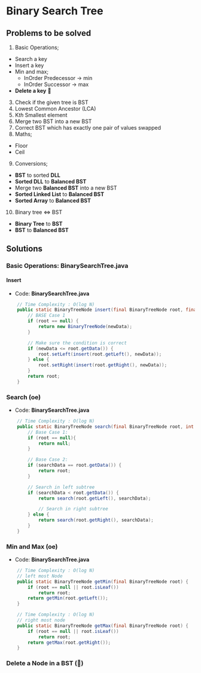 # Binary Search Tree

## Problems to be solved
1. Basic Operations;
  - Search a key
  - Insert a key
  - Min and max;
    - InOrder Predecessor -> min
    - InOrder Successor -> max
  - **Delete a key** :small_red_triangle:
3. Check if the given tree is BST
4. Lowest Common Ancestor (LCA)
5. K*th* Smallest element
6. Merge two BST into a new BST
7. Correct BST which has exactly one pair of values swapped
8. Maths;
  - Floor
  - Ceil
9. Conversions;
  - **BST** to sorted **DLL**
  - **Sorted DLL** to **Balanced BST**
  - Merge two **Balanced BST** into a new BST
  - **Sorted Linked List** to **Balanced BST**
  - **Sorted Array** to **Balanced BST**
10. Binary tree <=> BST
  - **Binary Tree** to **BST**
  - **BST** to **Balanced BST**


## Solutions

### Basic Operations: **BinarySearchTree.java**
#### Insert

- Code: **BinarySearchTree.java**
```JAVA
    // Time Complexity : O(log N)
    public static BinaryTreeNode insert(final BinaryTreeNode root, final int newData) {
        // BASE Case 1
        if (root == null) {
            return new BinaryTreeNode(newData);
        }

        // Make sure the condition is correct
        if (newData <= root.getData()) {
            root.setLeft(insert(root.getLeft(), newData));
        } else {
            root.setRight(insert(root.getRight(), newData));
        }
        return root;
    }
```

### Search (oe)
- Code: **BinarySearchTree.java**
```java
    // Time Complexity : O(log N)
    public static BinaryTreeNode search(final BinaryTreeNode root, int searchData) {
        // Base Case 1:
        if (root == null){
            return null;
        }

        // Base Case 2:
        if (searchData == root.getData()) {
            return root;
        }

        // Search in left subtree
        if (searchData < root.getData()) {
            return search(root.getLeft(), searchData);

            // Search in right subtree
        } else {
            return search(root.getRight(), searchData);
        }
    }
```

### Min and Max (oe)
- Code: **BinarySearchTree.java**
```java
    // Time Complexity : O(log N)
    // left most Node
    public static BinaryTreeNode getMin(final BinaryTreeNode root) {
        if (root == null || root.isLeaf())
            return root;
        return getMin(root.getLeft());
    }

    // Time Complexity : O(log N)
    // right most node
    public static BinaryTreeNode getMax(final BinaryTreeNode root) {
        if (root == null || root.isLeaf())
            return root;
        return getMax(root.getRight());
    }
```

### Delete a Node in a BST (:small_red_triangle:)
